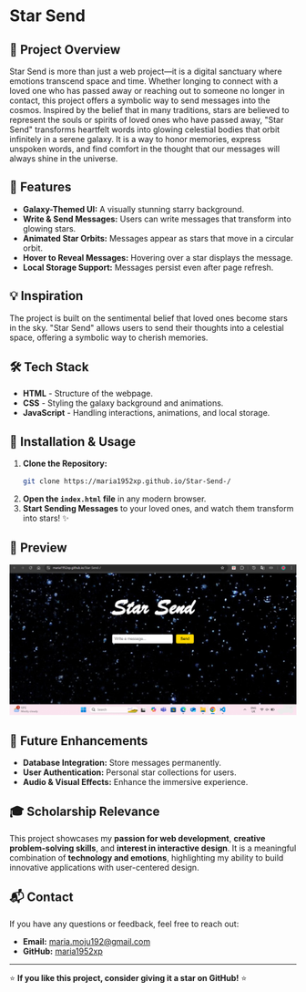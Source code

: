 # Star Send

## 🌌 Project Overview
Star Send is more than just a web project—it is a digital sanctuary where emotions transcend space and time. Whether longing to connect with a loved one who has passed away or reaching out to someone no longer in contact, this project offers a symbolic way to send messages into the cosmos. Inspired by the belief that in many traditions, stars are believed to represent the souls or spirits of loved ones who have passed away, "Star Send" transforms heartfelt words into glowing celestial bodies that orbit infinitely in a serene galaxy. It is a way to honor memories, express unspoken words, and find comfort in the thought that our messages will always shine in the universe.

## 🎯 Features
- **Galaxy-Themed UI:** A visually stunning starry background.
- **Write & Send Messages:** Users can write messages that transform into glowing stars.
- **Animated Star Orbits:** Messages appear as stars that move in a circular orbit.
- **Hover to Reveal Messages:** Hovering over a star displays the message.
- **Local Storage Support:** Messages persist even after page refresh.

## 💡 Inspiration
The project is built on the sentimental belief that loved ones become stars in the sky. "Star Send" allows users to send their thoughts into a celestial space, offering a symbolic way to cherish memories.

## 🛠️ Tech Stack
- **HTML** - Structure of the webpage.
- **CSS** - Styling the galaxy background and animations.
- **JavaScript** - Handling interactions, animations, and local storage.

## 🚀 Installation & Usage
1. **Clone the Repository:**
   ```bash
   git clone https://maria1952xp.github.io/Star-Send-/
   ```
2. **Open the `index.html` file** in any modern browser.
3. **Start Sending Messages** to your loved ones, and watch them transform into stars! ✨

## 📸 Preview
![Star Send Preview](star-send-preview.png)


## 🔮 Future Enhancements
- **Database Integration:** Store messages permanently.
- **User Authentication:** Personal star collections for users.
- **Audio & Visual Effects:** Enhance the immersive experience.

## 🎓 Scholarship Relevance
This project showcases my **passion for web development**, **creative problem-solving skills**, and **interest in interactive design**. It is a meaningful combination of **technology and emotions**, highlighting my ability to build innovative applications with user-centered design.

## 📬 Contact
If you have any questions or feedback, feel free to reach out:
- **Email:** maria.moju192@gmail.com
- **GitHub:** [maria1952xp](https://github.com/maria1952xp)

---
⭐ **If you like this project, consider giving it a star on GitHub!** ⭐

